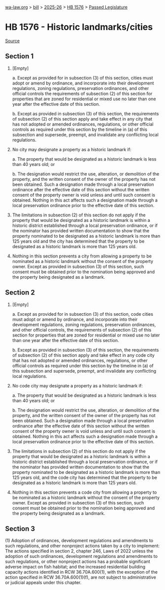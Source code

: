 [wa-law.org](/) > [bill](/bill/) > [2025-26](/bill/2025-26/) > [HB 1576](/bill/2025-26/hb/1576/) > [Passed Legislature](/bill/2025-26/hb/1576/S.PL/)

# HB 1576 - Historic landmarks/cities

[Source](http://lawfilesext.leg.wa.gov/biennium/2025-26/Pdf/Bills/House%20Passed%20Legislature/1576-S.PL.pdf)

## Section 1
1. [Empty]

    a. Except as provided for in subsection (3) of this section, cities must adopt or amend by ordinance, and incorporate into their development regulations, zoning regulations, preservation ordinances, and other official controls the requirements of subsection (2) of this section for properties that are zoned for residential or mixed use no later than one year after the effective date of this section.

    b. Except as provided in subsection (3) of this section, the requirements of subsection (2) of this section apply and take effect in any city that has not adopted or amended ordinances, regulations, or other official controls as required under this section by the timeline in (a) of this subsection and supersede, preempt, and invalidate any conflicting local regulations.

2. No city may designate a property as a historic landmark if:

    a. The property that would be designated as a historic landmark is less than 40 years old; or

    b. The designation would restrict the use, alteration, or demolition of the property, and the written consent of the owner of the property has not been obtained. Such a designation made through a local preservation ordinance after the effective date of this section without the written consent of the property owner is void unless and until such consent is obtained. Nothing in this act affects such a designation made through a local preservation ordinance prior to the effective date of this section.

3. The limitations in subsection (2) of this section do not apply if the property that would be designated as a historic landmark is within a historic district established through a local preservation ordinance, or if the nominator has provided written documentation to show that the property nominated to be designated as a historic landmark is more than 125 years old and the city has determined that the property to be designated as a historic landmark is more than 125 years old.

4. Nothing in this section prevents a city from allowing a property to be nominated as a historic landmark without the consent of the property owner. Except as provided in subsection (3) of this section, such consent must be obtained prior to the nomination being approved and the property being designated as a landmark.

## Section 2
1. [Empty]

    a. Except as provided for in subsection (3) of this section, code cities must adopt or amend by ordinance, and incorporate into their development regulations, zoning regulations, preservation ordinances, and other official controls, the requirements of subsection (2) of this section for properties that are zoned for residential or mixed use no later than one year after the effective date of this section.

    b. Except as provided in subsection (3) of this section, the requirements of subsection (2) of this section apply and take effect in any code city that has not adopted or amended ordinances, regulations, or other official controls as required under this section by the timeline in (a) of this subsection and supersede, preempt, and invalidate any conflicting local regulations.

2. No code city may designate a property as a historic landmark if:

    a. The property that would be designated as a historic landmark is less than 40 years old; or

    b. The designation would restrict the use, alteration, or demolition of the property, and the written consent of the owner of the property has not been obtained. Such a designation made through a local preservation ordinance after the effective date of this section without the written consent of the property owner is void unless and until such consent is obtained. Nothing in this act affects such a designation made through a local preservation ordinance prior to the effective date of this section.

3. The limitations in subsection (2) of this section do not apply if the property that would be designated as a historic landmark is within a historic district established through a local preservation ordinance, or if the nominator has provided written documentation to show that the property nominated to be designated as a historic landmark is more than 125 years old, and the code city has determined that the property to be designated as a historic landmark is more than 125 years old.

4. Nothing in this section prevents a code city from allowing a property to be nominated as a historic landmark without the consent of the property owner. Except as provided in subsection (3) of this section, such consent must be obtained prior to the nomination being approved and the property being designated as a landmark.

## Section 3
(1) Adoption of ordinances, development regulations and amendments to such regulations, and other nonproject actions taken by a city to implement: The actions specified in section 2, chapter 246, Laws of 2022 unless the adoption of such ordinances, development regulations and amendments to such regulations, or other nonproject actions has a probable significant adverse impact on fish habitat; and the increased residential building capacity actions identified in RCW 36.70A.600(1), with the exception of the action specified in RCW 36.70A.600(1)(f), are not subject to administrative or judicial appeals under this chapter.
